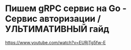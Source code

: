 <h1>Пишем gRPC сервис на Go - Сервис авторизации / УЛЬТИМАТИВНЫЙ гайд</h1>


https://www.youtube.com/watch?v=EURjTg5fw-E